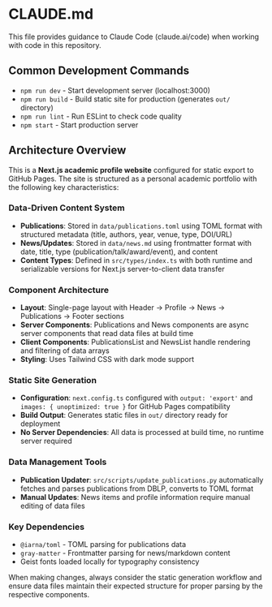 # CLAUDE.md

This file provides guidance to Claude Code (claude.ai/code) when working with code in this repository.

## Common Development Commands

- `npm run dev` - Start development server (localhost:3000)
- `npm run build` - Build static site for production (generates `out/` directory)
- `npm run lint` - Run ESLint to check code quality
- `npm start` - Start production server

## Architecture Overview

This is a **Next.js academic profile website** configured for static export to GitHub Pages. The site is structured as a personal academic portfolio with the following key characteristics:

### Data-Driven Content System
- **Publications**: Stored in `data/publications.toml` using TOML format with structured metadata (title, authors, year, venue, type, DOI/URL)
- **News/Updates**: Stored in `data/news.md` using frontmatter format with date, title, type (publication/talk/award/event), and content
- **Content Types**: Defined in `src/types/index.ts` with both runtime and serializable versions for Next.js server-to-client data transfer

### Component Architecture
- **Layout**: Single-page layout with Header → Profile → News → Publications → Footer sections
- **Server Components**: Publications and News components are async server components that read data files at build time
- **Client Components**: PublicationsList and NewsList handle rendering and filtering of data arrays
- **Styling**: Uses Tailwind CSS with dark mode support

### Static Site Generation
- **Configuration**: `next.config.ts` configured with `output: 'export'` and `images: { unoptimized: true }` for GitHub Pages compatibility
- **Build Output**: Generates static files in `out/` directory ready for deployment
- **No Server Dependencies**: All data is processed at build time, no runtime server required

### Data Management Tools
- **Publication Updater**: `src/scripts/update_publications.py` automatically fetches and parses publications from DBLP, converts to TOML format
- **Manual Updates**: News items and profile information require manual editing of data files

### Key Dependencies
- `@iarna/toml` - TOML parsing for publications data
- `gray-matter` - Frontmatter parsing for news/markdown content
- Geist fonts loaded locally for typography consistency

When making changes, always consider the static generation workflow and ensure data files maintain their expected structure for proper parsing by the respective components.